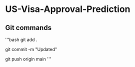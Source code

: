 # US-Visa-Approval-Prediction

## Git commands

'''bash
git add .

git commit -m "Updated"

git push origin main
'''